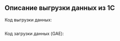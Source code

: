 ## Описание выгрузки данных из 1С


Код выгрузки данных:
```

```

Код загрузки данных (GAE):
```python


```
